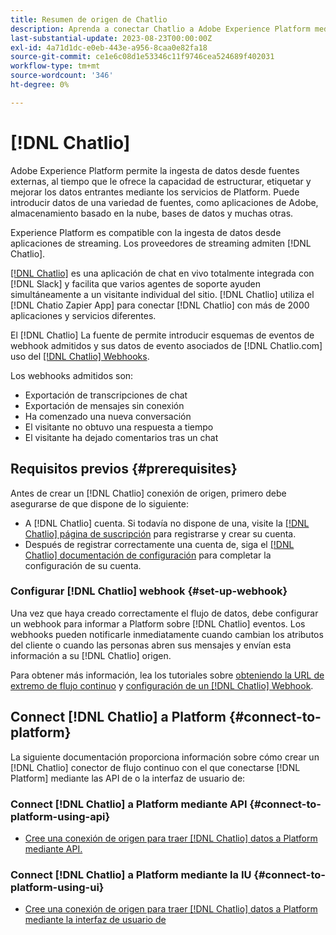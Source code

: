 ```yaml
---
title: Resumen de origen de Chatlio
description: Aprenda a conectar Chatlio a Adobe Experience Platform mediante API o la interfaz de usuario de aprovechando los webhooks
last-substantial-update: 2023-08-23T00:00:00Z
exl-id: 4a71d1dc-e0eb-443e-a956-8caa0e82fa18
source-git-commit: ce1e6c08d1e53346c11f9746cea524689f402031
workflow-type: tm+mt
source-wordcount: '346'
ht-degree: 0%

---
```


# [!DNL Chatlio]

Adobe Experience Platform permite la ingesta de datos desde fuentes externas, al tiempo que le ofrece la capacidad de estructurar, etiquetar y mejorar los datos entrantes mediante los servicios de Platform. Puede introducir datos de una variedad de fuentes, como aplicaciones de Adobe, almacenamiento basado en la nube, bases de datos y muchas otras.

Experience Platform es compatible con la ingesta de datos desde aplicaciones de streaming. Los proveedores de streaming admiten [!DNL Chatlio].

[[!DNL Chatlio]](https://chatlio.com/) es una aplicación de chat en vivo totalmente integrada con [!DNL Slack] y facilita que varios agentes de soporte ayuden simultáneamente a un visitante individual del sitio. [!DNL Chatlio] utiliza el [!DNL Chatio Zapier App] para conectar [!DNL Chatlio] con más de 2000 aplicaciones y servicios diferentes.

El [!DNL Chatlio] La fuente de permite introducir esquemas de eventos de webhook admitidos y sus datos de evento asociados de [!DNL Chatlio.com] uso del [[!DNL Chatlio] Webhooks](https://chatlio.com/docs/webhooks/).

Los webhooks admitidos son:

* Exportación de transcripciones de chat
* Exportación de mensajes sin conexión
* Ha comenzado una nueva conversación
* El visitante no obtuvo una respuesta a tiempo
* El visitante ha dejado comentarios tras un chat

## Requisitos previos {#prerequisites}

Antes de crear un [!DNL Chatlio] conexión de origen, primero debe asegurarse de que dispone de lo siguiente:

* A [!DNL Chatlio] cuenta. Si todavía no dispone de una, visite la [[!DNL Chatlio] página de suscripción](https://chatlio.com/app/#/signup) para registrarse y crear su cuenta.
* Después de registrar correctamente una cuenta de, siga el [[!DNL Chatlio] documentación de configuración](https://chatlio.com/docs/setup/) para completar la configuración de su cuenta.

### Configurar [!DNL Chatlio] webhook {#set-up-webhook}

Una vez que haya creado correctamente el flujo de datos, debe configurar un webhook para informar a Platform sobre [!DNL Chatlio] eventos. Los webhooks pueden notificarle inmediatamente cuando cambian los atributos del cliente o cuando las personas abren sus mensajes y envían esta información a su [!DNL Chatlio] origen.

Para obtener más información, lea los tutoriales sobre [obteniendo la URL de extremo de flujo continuo](../../tutorials/ui/create/marketing-automation/chatlio-webhook.md#get-streaming-endpoint) y [configuración de un [!DNL Chatlio] Webhook](../../tutorials/ui/create/marketing-automation/chatlio-webhook.md#set-up-webhook).

## Connect [!DNL Chatlio] a Platform {#connect-to-platform}

La siguiente documentación proporciona información sobre cómo crear un [!DNL Chatlio] conector de flujo continuo con el que conectarse [!DNL Platform] mediante las API de o la interfaz de usuario de:

### Connect [!DNL Chatlio] a Platform mediante API {#connect-to-platform-using-api}

* [Cree una conexión de origen para traer [!DNL Chatlio] datos a Platform mediante API.](../../tutorials/api/create/marketing-automation/chatlio-webhook.md)

### Connect [!DNL Chatlio] a Platform mediante la IU {#connect-to-platform-using-ui}

* [Cree una conexión de origen para traer [!DNL Chatlio] datos a Platform mediante la interfaz de usuario de](../../tutorials/ui/create/marketing-automation/chatlio-webhook.md)
